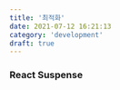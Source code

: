 ```yaml
---
title: '최적화'
date: 2021-07-12 16:21:13
category: 'development'
draft: true
---
```


### React Suspense
